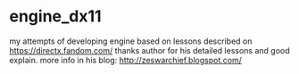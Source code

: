 # engine_dx11
 my attempts of developing engine based on lessons described on https://directx.fandom.com/
 thanks author for his detailed lessons and good explain. more info in his blog: http://zeswarchief.blogspot.com/
